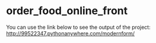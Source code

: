 # order_food_online_front
You can use the link below to see the output of the project:
http://99522347.pythonanywhere.com/modernform/
